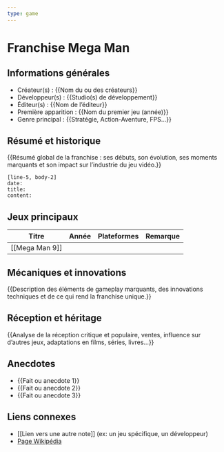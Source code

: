 ```yaml
---
type: game
---
```


# Franchise Mega Man


## Informations générales
- Créateur(s) : {{Nom du ou des créateurs}}
- Développeur(s) : {{Studio(s) de développement}}
- Éditeur(s) : {{Nom de l’éditeur}}
- Première apparition : {{Nom du premier jeu (année)}}
- Genre principal : {{Stratégie, Action-Aventure, FPS...}}

## Résumé et historique
{{Résumé global de la franchise : ses débuts, son évolution, ses moments marquants et son impact sur l’industrie du jeu vidéo.}}

```timeline-labeled
[line-5, body-2]
date:  
title: 
content:
```
## Jeux principaux
| Titre          | Année | Plateformes | Remarque |
| -------------- | ----- | ----------- | -------- |
| [[Mega Man 9]] |       |             |          |


## Mécaniques et innovations
{{Description des éléments de gameplay marquants, des innovations techniques et de ce qui rend la franchise unique.}}

## Réception et héritage
{{Analyse de la réception critique et populaire, ventes, influence sur d’autres jeux, adaptations en films, séries, livres...}}

## Anecdotes
- {{Fait ou anecdote 1}}
- {{Fait ou anecdote 2}}
- {{Fait ou anecdote 3}}

## Liens connexes
- [[Lien vers une autre note]] (ex: un jeu spécifique, un développeur)
- [Page Wikipédia](https://wikipedia.org)
